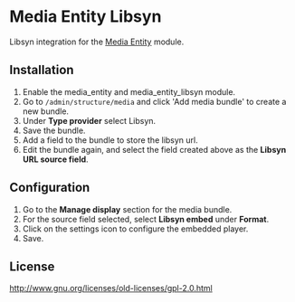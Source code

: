 # Media Entity Libsyn
Libsyn integration for the [Media Entity](https://www.drupal.org/project/media_entity) module.

## Installation

1. Enable the media_entity and media_entity_libsyn module.
2. Go to `/admin/structure/media` and click 'Add media bundle' to create a new bundle.
3. Under **Type provider** select Libsyn.
4. Save the bundle.
5. Add a field to the bundle to store the libsyn url.
6. Edit the bundle again, and select the field created above as the **Libsyn URL source field**.

## Configuration

1. Go to the **Manage display** section for the media bundle.
2. For the source field selected, select **Libsyn embed** under **Format**.
3. Click on the settings icon to configure the embedded player.
4. Save.

## License

http://www.gnu.org/licenses/old-licenses/gpl-2.0.html
